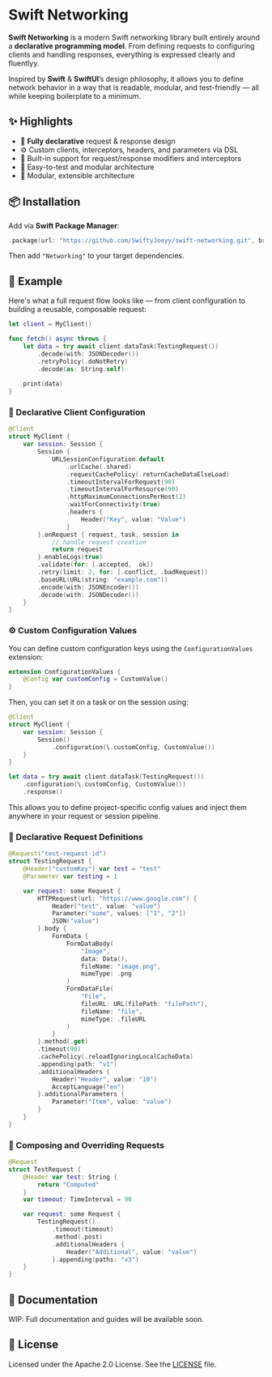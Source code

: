 # Swift Networking

**Swift Networking** is a modern Swift networking library built entirely around a **declarative programming model**. From defining requests to configuring clients and handling responses, everything is expressed clearly and fluentlyy.

Inspired by **Swift** & **SwiftUI**’s design philosophy, it allows you to define network behavior in a way that is readable, modular, and test-friendly — all while keeping boilerplate to a minimum.

## ✨ Highlights

- 🧾 **Fully declarative** request & response design  
- ⚙️ Custom clients, interceptors, headers, and parameters via DSL  
- 🔄 Built-in support for request/response modifiers and interceptors
- 🧪 Easy-to-test and modular architecture  
- 🧰 Modular, extensible architecture



## 📦 Installation

Add via **Swift Package Manager**:

```swift
.package(url: "https://github.com/SwiftyJoeyy/swift-networking.git", branch: "refactored")
```

Then add `"Networking"` to your target dependencies.



## 🚀 Example

Here's what a full request flow looks like — from client configuration to building a reusable, composable request:

```swift
let client = MyClient()

func fetch() async throws {
    let data = try await client.dataTask(TestingRequest())
        .decode(with: JSONDecoder())
        .retryPolicy(.doNotRetry)
        .decode(as: String.self)
    
    print(data)
}
```

### 🧩 Declarative Client Configuration

```swift
@Client
struct MyClient {
    var session: Session {
        Session {
            URLSessionConfiguration.default
                .urlCache(.shared)
                .requestCachePolicy(.returnCacheDataElseLoad)
                .timeoutIntervalForRequest(90)
                .timeoutIntervalForResource(90)
                .httpMaximumConnectionsPerHost(2)
                .waitForConnectivity(true)
                .headers {
                    Header("Key", value: "Value")
                }
        }.onRequest { request, task, session in
            // handle request creation
            return request
        }.enableLogs(true)
        .validate(for: [.accepted, .ok])
        .retry(limit: 2, for: [.conflict, .badRequest])
        .baseURL(URL(string: "example.com"))
        .encode(with: JSONEncoder())
        .decode(with: JSONDecoder())
    }
}
```

### ⚙️ Custom Configuration Values

You can define custom configuration keys using the `ConfigurationValues` extension:

```swift
extension ConfigurationValues {
    @Config var customConfig = CustomValue()
}
```

Then, you can set it on a task or on the session using:

```swift
@Client
struct MyClient {
    var session: Session {
        Session()
            .configuration(\.customConfig, CustomValue())
    }
}

let data = try await client.dataTask(TestingRequest())
    .configuration(\.customConfig, CustomValue())
    .response()
```

This allows you to define project-specific config values and inject them anywhere in your request or session pipeline.

### 🧾 Declarative Request Definitions

```swift
@Request("test-request-id")
struct TestingRequest {
    @Header("customKey") var test = "test"
    @Parameter var testing = 1

    var request: some Request {
        HTTPRequest(url: "https://www.google.com") {
            Header("test", value: "value")
            Parameter("some", values: ["1", "2"])
            JSON("value")
        }.body {
            FormData {
                FormDataBody(
                    "Image",
                    data: Data(),
                    fileName: "image.png",
                    mimeType: .png
                )
                FormDataFile(
                    "File",
                    fileURL: URL(filePath: "filePath"),
                    fileName: "file",
                    mimeType: .fileURL
                )
            }
        }.method(.get)
        .timeout(90)
        .cachePolicy(.reloadIgnoringLocalCacheData)
        .appending(path: "v1")
        .additionalHeaders {
            Header("Header", value: "10")
            AcceptLanguage("en")
        }.additionalParameters {
            Parameter("Item", value: "value")
        }
    }
}
```

### 🔁 Composing and Overriding Requests

```swift
@Request
struct TestRequest {
    @Header var test: String {
        return "Computed"
    }
    var timeout: TimeInterval = 90

    var request: some Request {
        TestingRequest()
            .timeout(timeout)
            .method(.post)
            .additionalHeaders {
                Header("Additional", value: "value")
            }.appending(paths: "v3")
    }
}
```



## 📖 Documentation

WIP: Full documentation and guides will be available soon.



## 📄 License

Licensed under the Apache 2.0 License. See the [LICENSE](https://github.com/SwiftyJoeyy/swift-networking/blob/refactored/LICENSE) file.
